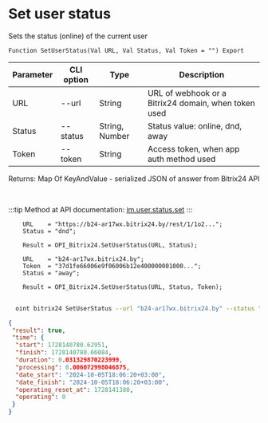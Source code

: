 ﻿---
sidebar_position: 18
---

# Set user status
 Sets the status (online) of the current user



`Function SetUserStatus(Val URL, Val Status, Val Token = "") Export`

  | Parameter | CLI option | Type | Description |
  |-|-|-|-|
  | URL | --url | String | URL of webhook or a Bitrix24 domain, when token used |
  | Status | --status | String, Number | Status value: online, dnd, away |
  | Token | --token | String | Access token, when app auth method used |

  
  Returns:  Map Of KeyAndValue - serialized JSON of answer from Bitrix24 API

<br/>

:::tip
Method at API documentation: [im.user.status.set](https://dev.1c-bitrix.ru/learning/course/index.php?COURSE_ID=93&LESSON_ID=11499)
:::
<br/>


```bsl title="Code example"
    URL    = "https://b24-ar17wx.bitrix24.by/rest/1/1o2...";
    Status = "dnd";

    Result = OPI_Bitrix24.SetUserStatus(URL, Status);

    URL    = "b24-ar17wx.bitrix24.by";
    Token  = "37d1fe66006e9f06006b12e400000001000...";
    Status = "away";

    Result = OPI_Bitrix24.SetUserStatus(URL, Status, Token);
```



```sh title="CLI command example"
    
  oint bitrix24 SetUserStatus --url "b24-ar17wx.bitrix24.by" --status "away" --token "fe3fa966006e9f06006b12e400000001000..."

```

```json title="Result"
{
 "result": true,
 "time": {
  "start": 1728140780.62951,
  "finish": 1728140780.66084,
  "duration": 0.031329870223999,
  "processing": 0.006072998046875,
  "date_start": "2024-10-05T18:06:20+03:00",
  "date_finish": "2024-10-05T18:06:20+03:00",
  "operating_reset_at": 1728141380,
  "operating": 0
 }
}
```
